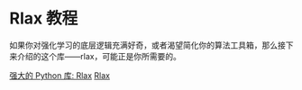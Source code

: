 # Rlax 教程

<show-structure depth="3"/>

如果你对强化学习的底层逻辑充满好奇，或者渴望简化你的算法工具箱，那么接下来介绍的这个库——rlax，可能正是你所需要的。

<seealso>
<category ref="ref_docs">
    <a href="https://mp.weixin.qq.com/s/oroYK2yQ6UBFgUWdjW4SpA">强大的 Python 库: Rlax</a>
</category>
<category ref="ref_github">
    <a href="https://mp.weixin.qq.com/s/oroYK2yQ6UBFgUWdjW4SpA">Rlax</a>
</category>
<category ref="ref_issues">
</category>
<category ref="ref_hf">
</category>
<category ref="ref_ms">
</category>
</seealso>
